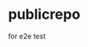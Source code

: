 # publicrepo
for e2e test




































































































































































































































































































































































































































































































































































































































































































































































































































































































































































































































































































































































































































































































































































































































































































































































































































































































